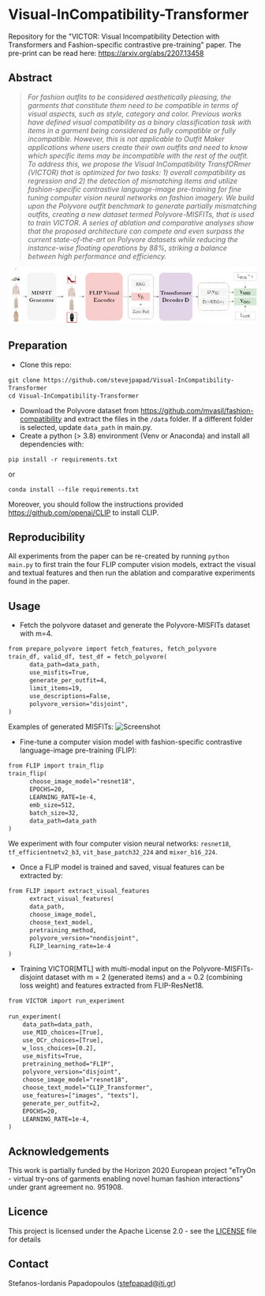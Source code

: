 # Visual-InCompatibility-Transformer
Repository for the "VICTOR: Visual Incompatibility Detection with Transformers and Fashion-specific contrastive pre-training" paper. The pre-print can be read here: https://arxiv.org/abs/2207.13458

## Abstract
>*For fashion outfits to be considered aesthetically pleasing, the garments that constitute them need to be compatible in terms of visual aspects, such as style, category and color. Previous works have defined visual compatibility as a binary classification task with items in a garment being considered as fully compatible or fully incompatible. However, this is not applicable to Outfit Maker applications where users create their own outfits and need to know which specific items may be incompatible with the rest of the outfit. To address this, we propose the Visual InCompatibility TransfORmer (VICTOR) that is optimized for two tasks: 1) overall compatibility as regression and 2) the detection of mismatching items and utilize fashion-specific contrastive language-image pre-training for fine tuning computer vision neural networks on fashion imagery. We build upon the Polyvore outfit benchmark to generate partially mismatching outfits, creating a new dataset termed Polyvore-MISFITs, that is used to train VICTOR. A series of ablation and comparative analyses show that the proposed architecture can compete and even surpass the current state-of-the-art on Polyvore datasets while reducing the instance-wise floating operations by 88%, striking a balance between high performance and efficiency.*

![Screenshot](data/VICTOR.jpg)

## Preparation

- Clone this repo: 
```
git clone https://github.com/stevejpapad/Visual-InCompatibility-Transformer
cd Visual-InCompatibility-Transformer
```
- Download the Polyvore dataset from https://github.com/mvasil/fashion-compatibility and extract the files in the `/data` folder. If a different folder is selected, update `data_path` in main.py.
- Create a python (> 3.8) environment (Venv or Anaconda) and install all dependencies with:
```
pip install -r requirements.txt
``` 
or
```
conda install --file requirements.txt
```
Moreover, you should follow the instructions provided https://github.com/openai/CLIP to install CLIP.

## Reproducibility
All experiments from the paper can be re-created by running 
```python main.py``` 
to first train the four FLIP computer vision models, extract the visual and textual features and then run the ablation and comparative experiments found in the paper. 

## Usage
- Fetch the polyvore dataset and generate the Polyvore-MISFITs dataset with m=4. 
```
from prepare_polyvore import fetch_features, fetch_polyvore
train_df, valid_df, test_df = fetch_polyvore(
      data_path=data_path,
      use_misfits=True,
      generate_per_outfit=4,
      limit_items=19,
      use_descriptions=False,
      polyvore_version="disjoint",
)
```
Examples of generated MISFITs:
![Screenshot](data/generated_misfits.jpg)

- Fine-tune a computer vision model with fashion-specific contrastive language-image pre-training (FLIP):
```
from FLIP import train_flip
train_flip(
      choose_image_model="resnet18", 
      EPOCHS=20, 
      LEARNING_RATE=1e-4, 
      emb_size=512, 
      batch_size=32, 
      data_path=data_path
)
```
We experiment with four computer vision neural networks: `resnet18`, `tf_efficientnetv2_b3`, `vit_base_patch32_224` and `mixer_b16_224`.

- Once a FLIP model is trained and saved, visual features can be extracted by:
```
from FLIP import extract_visual_features
      extract_visual_features(
      data_path,
      choose_image_model,
      choose_text_model,
      pretraining_method,
      polyvore_version="nondisjoint", 
      FLIP_learning_rate=1e-4
)
```

- Training VICTOR[MTL] with multi-modal input on the Polyvore-MISFITs-disjoint dataset with m = 2 (generated items) and a = 0.2 (combining loss weight) and features extracted from FLIP-ResNet18. 

```
from VICTOR import run_experiment

run_experiment(
    data_path=data_path,
    use_MID_choices=[True],
    use_OCr_choices=[True],
    w_loss_choices=[0.2],
    use_misfits=True,
    pretraining_method="FLIP",
    polyvore_version="disjoint",
    choose_image_model="resnet18",
    choose_text_model="CLIP_Transformer",
    use_features=["images", "texts"],
    generate_per_outfit=2,
    EPOCHS=20,
    LEARNING_RATE=1e-4,
)
```

## Acknowledgements
This work is partially funded by the Horizon 2020 European project "eTryOn - virtual try-ons of garments enabling novel human fashion interactions" under grant agreement no. 951908.

## Licence
This project is licensed under the Apache License 2.0 - see the [LICENSE](https://github.com/stevejpapad/Visual-InCompatibility-Transformer/blob/main/LICENSE) file for details

## Contact
Stefanos-Iordanis Papadopoulos (stefpapad@iti.gr)
